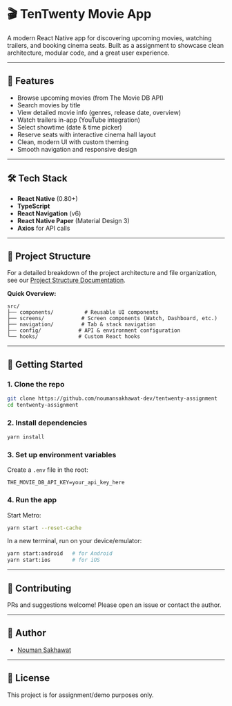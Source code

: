 # 🎬 TenTwenty Movie App

A modern React Native app for discovering upcoming movies, watching trailers, and booking cinema seats. Built as a assignment to showcase clean architecture, modular code, and a great user experience.

---

## 🚀 Features

- Browse upcoming movies (from The Movie DB API)
- Search movies by title
- View detailed movie info (genres, release date, overview)
- Watch trailers in-app (YouTube integration)
- Select showtime (date & time picker)
- Reserve seats with interactive cinema hall layout
- Clean, modern UI with custom theming
- Smooth navigation and responsive design

---

## 🛠️ Tech Stack

- **React Native** (0.80+)
- **TypeScript**
- **React Navigation** (v6)
- **React Native Paper** (Material Design 3)
- **Axios** for API calls

---

## 📁 Project Structure

For a detailed breakdown of the project architecture and file organization, see our [Project Structure Documentation](PROJECT_STRUCTURE.md).

**Quick Overview:**
```
src/
├── components/          # Reusable UI components
├── screens/            # Screen components (Watch, Dashboard, etc.)
├── navigation/         # Tab & stack navigation
├── config/            # API & environment configuration
└── hooks/             # Custom React hooks
```

---

## 🏁 Getting Started

### 1. Clone the repo
```sh
git clone https://github.com/noumansakhawat-dev/tentwenty-assignment
cd tentwenty-assignment
```

### 2. Install dependencies
```sh
yarn install
```

### 3. Set up environment variables
Create a `.env` file in the root:
```
THE_MOVIE_DB_API_KEY=your_api_key_here
```

### 4. Run the app
Start Metro:
```sh
yarn start --reset-cache
```

In a new terminal, run on your device/emulator:
```sh
yarn start:android   # for Android
yarn start:ios       # for iOS
```

---

## 🤝 Contributing

PRs and suggestions welcome! Please open an issue or contact the author.

---

## 👤 Author

- [Nouman Sakhawat](mailto:rnouman28@gmail.com)

---

## 📄 License

This project is for assignment/demo purposes only.
